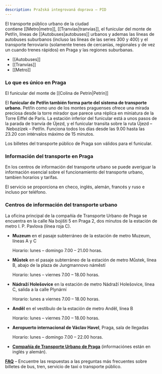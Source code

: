 ```yaml
---
description: Pražská integrovaná doprava – PID
---
```


El transporte público urbano de la ciudad contiene [[Metro|metro]], [[Tranvías|tranvías]], el funicular del monte de Petřín, líneas de [[Autobuses|autobuses]] urbanos y ademas las líneas de autobuses suburbanos (incluso las líneas de las series 300 y 400) y el transporte ferroviario (solamente trenes de cercanías, regionales y de vez un cuando trenes rápidos) en Praga y las regiones suburbanas.

- [[Autobuses]]
- [[Tranvías]]
- [[Metro]]

### Lo que es único en Praga

El funicular del monte de [[Colina de Petrin|Petrin]]

El **funicular de Petřín también forma parte del sistema de transporte urbano.** Petřín como uno de los montes praguenses ofrece una mirada preciosa desde la torre mirador que parece una réplica en miniatura de la Torre Eiffel de París. La estación inferior del funicular está a unos pasos de la parada de tranvía de Újezd, y el funicular transita sobre la ruta Újezd – Nebozízek – Petřín. Funciona todos los días desde las 9.00 hasta las 23.20 con intérvalos máximo de 15 minutos.

Los billetes del transporte público de Praga son válidos para el funicular.

### Información del transporte en Praga

En los centros de información del transporte urbano se puede averiguar la información esencial sobre el funcionamiento del transporte urbano, tambien horarios y tarifas.

El servicio se proporciona en checo, inglés, alemán, francés y ruso e incluso por teléfono.

### Centros de información del transporte urbano

La oficina principal de la compañía de Transporte Urbano de Praga se encuentra en la calle Na bojišti 5 en Praga 2, dos minutos de la estación de metro I. P. Pavlova (línea roja C).

- **Muzeum** en el pasaje subterráneo de la estación de metro Muzeum, líneas A y C
    
    Horario: lunes – domingo 7.00 – 21.00 horas.
    
- **Můstek** en el pasaje subterráneo de la estación de metro Můstek, línea B, abajo de la plaza de Jungmannovo náměstí
    
    Horario: lunes – viernes 7.00 – 18.00 horas.
    
- **Nádraží Holešovice** en la estación de metro Nádraží Holešovice, línea C, salida a la calle Plynární
    
    Horario: lunes a viernes 7.00 – 18.00 horas.
    
- **Anděl** en el vestíbulo de la estación de metro Anděl, línea B
    
    Horario: lunes – viernes 7.00 – 18.00 horas.
    
- **Aeropuerto internacional de Václav Havel**, Praga, sala de llegadas
    
    Horario: lunes – domingo 7.00 – 22.00 horas.
    
- **[Compañía de Transporte Urbano de Praga](https://www.dpp.cz/en)** (informaciónes están en inglés y alemán).

[**FAQ**](https://czech-transport.com/index.php?id=18902) – Encuentre las respuestas a las preguntas más frecuentes sobre billetes de bus, tren, servicio de taxi o transporte público.